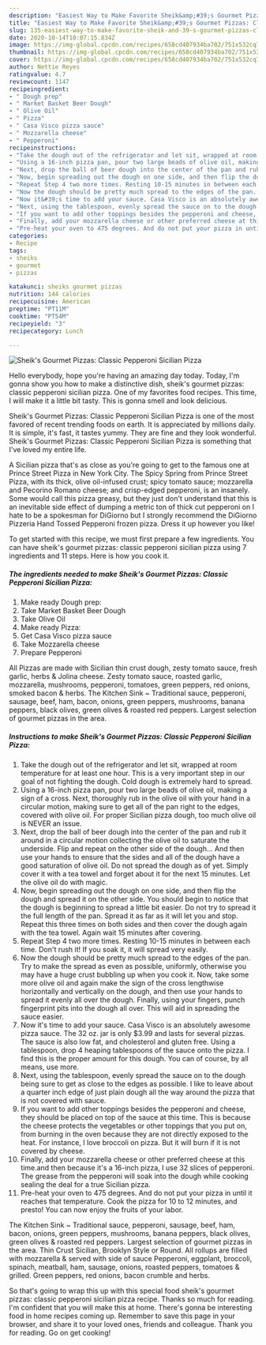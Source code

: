 ```yaml
---
description: "Easiest Way to Make Favorite Sheik&amp;#39;s Gourmet Pizzas: Classic Pepperoni Sicilian Pizza"
title: "Easiest Way to Make Favorite Sheik&amp;#39;s Gourmet Pizzas: Classic Pepperoni Sicilian Pizza"
slug: 135-easiest-way-to-make-favorite-sheik-and-39-s-gourmet-pizzas-classic-pepperoni-sicilian-pizza
date: 2020-10-14T10:07:15.834Z
image: https://img-global.cpcdn.com/recipes/658cd407934ba702/751x532cq70/sheiks-gourmet-pizzas-classic-pepperoni-sicilian-pizza-recipe-main-photo.jpg
thumbnail: https://img-global.cpcdn.com/recipes/658cd407934ba702/751x532cq70/sheiks-gourmet-pizzas-classic-pepperoni-sicilian-pizza-recipe-main-photo.jpg
cover: https://img-global.cpcdn.com/recipes/658cd407934ba702/751x532cq70/sheiks-gourmet-pizzas-classic-pepperoni-sicilian-pizza-recipe-main-photo.jpg
author: Nettie Reyes
ratingvalue: 4.7
reviewcount: 1147
recipeingredient:
- " Dough prep"
- " Market Basket Beer Dough"
- " Olive Oil"
- " Pizza"
- " Casa Visco pizza sauce"
- " Mozzarella cheese"
- " Pepperoni"
recipeinstructions:
- "Take the dough out of the refrigerator and let sit, wrapped at room temperature for at least one hour. This is a very important step in our goal of not fighting the dough. Cold dough is extremely hard to spread."
- "Using a 16-inch pizza pan, pour two large beads of olive oil, making a sign of a cross. Next, thoroughly rub in the olive oil with your hand in a circular motion, making sure to get all of the pan right to the edges, covered with olive oil. For proper Sicilian pizza dough, too much olive oil is NEVER an issue."
- "Next, drop the ball of beer dough into the center of the pan and rub it around in a circular motion collecting the olive oil to saturate the underside. Flip and repeat on the other side of the dough... And then use your hands to ensure that the sides and all of the dough have a good saturation of olive oil. Do not spread the dough as of yet. Simply cover it with a tea towel and forget about it for the next 15 minutes. Let the olive oil do with magic."
- "Now, begin spreading out the dough on one side, and then flip the dough and spread it on the other side. You should begin to notice that the dough is beginning to spread a little bit easier. Do not try to spread it the full length of the pan. Spread it as far as it will let you and stop. Repeat this three times on both sides and then cover the dough again with the tea towel. Again wait 15 minutes after covering."
- "Repeat Step 4 two more times. Resting 10-15 minutes in between each time. Don&#39;t rush it! If you soak it, it will spread very easily."
- "Now the dough should be pretty much spread to the edges of the pan. Try to make the spread as even as possible, uniformly, otherwise you may have a huge crust bubbling up when you cook it. Now, take some more olive oil and again make the sign of the cross lengthwise horizontally and vertically on the dough, and then use your hands to spread it evenly all over the dough. Finally, using your fingers, punch fingerprint pits into the dough all over. This will aid in spreading the sauce easier."
- "Now it&#39;s time to add your sauce. Casa Visco is an absolutely awesome pizza sauce. The 32 oz. jar is only $3.99 and lasts for several pizzas. The sauce is also low fat, and cholesterol and gluten free. Using a tablespoon, drop 4 heaping tablespoons of the sauce onto the pizza. I find this is the proper amount for this dough. You can of course, by all means, use more."
- "Next, using the tablespoon, evenly spread the sauce on to the dough being sure to get as close to the edges as possible. I like to leave about a quarter inch edge of just plain dough all the way around the pizza that is not covered with sauce."
- "If you want to add other toppings besides the pepperoni and cheese, they should be placed on top of the sauce at this time. This is because the cheese protects the vegetables or other toppings that you put on, from burning in the oven because they are not directly exposed to the heat. For instance, I love broccoli on pizza. But it will burn if it is not covered by cheese."
- "Finally, add your mozzarella cheese or other preferred cheese at this time.and then because it&#39;s a 16-inch pizza, I use 32 slices of pepperoni. The grease from the pepperoni will soak into the dough while cooking sealing the deal for a true Sicilian pizza."
- "Pre-heat your oven to 475 degrees. And do not put your pizza in until it reaches that temperature. Cook the pizza for 10 to 12 minutes, and presto! You can now enjoy the fruits of your labor."
categories:
- Recipe
tags:
- sheiks
- gourmet
- pizzas

katakunci: sheiks gourmet pizzas 
nutrition: 144 calories
recipecuisine: American
preptime: "PT11M"
cooktime: "PT54M"
recipeyield: "3"
recipecategory: Lunch

---
```



![Sheik&#39;s Gourmet Pizzas: Classic Pepperoni Sicilian Pizza](https://img-global.cpcdn.com/recipes/658cd407934ba702/751x532cq70/sheiks-gourmet-pizzas-classic-pepperoni-sicilian-pizza-recipe-main-photo.jpg)

Hello everybody, hope you're having an amazing day today. Today, I'm gonna show you how to make a distinctive dish, sheik&#39;s gourmet pizzas: classic pepperoni sicilian pizza. One of my favorites food recipes. This time, I will make it a little bit tasty. This is gonna smell and look delicious.

Sheik&#39;s Gourmet Pizzas: Classic Pepperoni Sicilian Pizza is one of the most favored of recent trending foods on earth. It is appreciated by millions daily. It is simple, it's fast, it tastes yummy. They are fine and they look wonderful. Sheik&#39;s Gourmet Pizzas: Classic Pepperoni Sicilian Pizza is something that I've loved my entire life.

A Sicilian pizza that&#39;s as close as you&#39;re going to get to the famous one at Prince Street Pizza in New York City. The Spicy Spring from Prince Street Pizza, with its thick, olive oil-infused crust; spicy tomato sauce; mozzarella and Pecorino Romano cheese; and crisp-edged pepperoni, is an insanely. Some would call this pizza greasy, but they just don&#39;t understand that this is an inevitable side effect of dumping a metric ton of thick cut pepperoni on I hate to be a spokesman for DiGiorno but I strongly recommend the DiGiorno Pizzeria Hand Tossed Pepperoni frozen pizza. Dress it up however you like!


To get started with this recipe, we must first prepare a few ingredients. You can have sheik&#39;s gourmet pizzas: classic pepperoni sicilian pizza using 7 ingredients and 11 steps. Here is how you cook it.

<!--inarticleads1-->

##### The ingredients needed to make Sheik&#39;s Gourmet Pizzas: Classic Pepperoni Sicilian Pizza:

1. Make ready  Dough prep:
1. Take  Market Basket Beer Dough
1. Take  Olive Oil
1. Make ready  Pizza:
1. Get  Casa Visco pizza sauce
1. Take  Mozzarella cheese
1. Prepare  Pepperoni


All Pizzas are made with Sicilian thin crust dough, zesty tomato sauce, fresh garlic, herbs &amp; Jolina cheese. Zesty tomato sauce, roasted garlic, mozzarella, mushrooms, pepperoni, tomatoes, green peppers, red onions, smoked bacon &amp; herbs. The Kitchen Sink ~ Traditional sauce, pepperoni, sausage, beef, ham, bacon, onions, green peppers, mushrooms, banana peppers, black olives, green olives &amp; roasted red peppers. Largest selection of gourmet pizzas in the area. 

<!--inarticleads2-->

##### Instructions to make Sheik&#39;s Gourmet Pizzas: Classic Pepperoni Sicilian Pizza:

1. Take the dough out of the refrigerator and let sit, wrapped at room temperature for at least one hour. This is a very important step in our goal of not fighting the dough. Cold dough is extremely hard to spread.
1. Using a 16-inch pizza pan, pour two large beads of olive oil, making a sign of a cross. Next, thoroughly rub in the olive oil with your hand in a circular motion, making sure to get all of the pan right to the edges, covered with olive oil. For proper Sicilian pizza dough, too much olive oil is NEVER an issue.
1. Next, drop the ball of beer dough into the center of the pan and rub it around in a circular motion collecting the olive oil to saturate the underside. Flip and repeat on the other side of the dough... And then use your hands to ensure that the sides and all of the dough have a good saturation of olive oil. Do not spread the dough as of yet. Simply cover it with a tea towel and forget about it for the next 15 minutes. Let the olive oil do with magic.
1. Now, begin spreading out the dough on one side, and then flip the dough and spread it on the other side. You should begin to notice that the dough is beginning to spread a little bit easier. Do not try to spread it the full length of the pan. Spread it as far as it will let you and stop. Repeat this three times on both sides and then cover the dough again with the tea towel. Again wait 15 minutes after covering.
1. Repeat Step 4 two more times. Resting 10-15 minutes in between each time. Don&#39;t rush it! If you soak it, it will spread very easily.
1. Now the dough should be pretty much spread to the edges of the pan. Try to make the spread as even as possible, uniformly, otherwise you may have a huge crust bubbling up when you cook it. Now, take some more olive oil and again make the sign of the cross lengthwise horizontally and vertically on the dough, and then use your hands to spread it evenly all over the dough. Finally, using your fingers, punch fingerprint pits into the dough all over. This will aid in spreading the sauce easier.
1. Now it&#39;s time to add your sauce. Casa Visco is an absolutely awesome pizza sauce. The 32 oz. jar is only $3.99 and lasts for several pizzas. The sauce is also low fat, and cholesterol and gluten free. Using a tablespoon, drop 4 heaping tablespoons of the sauce onto the pizza. I find this is the proper amount for this dough. You can of course, by all means, use more.
1. Next, using the tablespoon, evenly spread the sauce on to the dough being sure to get as close to the edges as possible. I like to leave about a quarter inch edge of just plain dough all the way around the pizza that is not covered with sauce.
1. If you want to add other toppings besides the pepperoni and cheese, they should be placed on top of the sauce at this time. This is because the cheese protects the vegetables or other toppings that you put on, from burning in the oven because they are not directly exposed to the heat. For instance, I love broccoli on pizza. But it will burn if it is not covered by cheese.
1. Finally, add your mozzarella cheese or other preferred cheese at this time.and then because it&#39;s a 16-inch pizza, I use 32 slices of pepperoni. The grease from the pepperoni will soak into the dough while cooking sealing the deal for a true Sicilian pizza.
1. Pre-heat your oven to 475 degrees. And do not put your pizza in until it reaches that temperature. Cook the pizza for 10 to 12 minutes, and presto! You can now enjoy the fruits of your labor.


The Kitchen Sink ~ Traditional sauce, pepperoni, sausage, beef, ham, bacon, onions, green peppers, mushrooms, banana peppers, black olives, green olives &amp; roasted red peppers. Largest selection of gourmet pizzas in the area. Thin Crust Sicilian, Brooklyn Style or Round. All rollups are filled with mozzarella &amp; served with side of sauce Pepperoni, eggplant, broccoli, spinach, meatball, ham, sausage, onions, roasted peppers, tomatoes &amp; grilled. Green peppers, red onions, bacon crumble and herbs. 

So that's going to wrap this up with this special food sheik&#39;s gourmet pizzas: classic pepperoni sicilian pizza recipe. Thanks so much for reading. I'm confident that you will make this at home. There's gonna be interesting food in home recipes coming up. Remember to save this page in your browser, and share it to your loved ones, friends and colleague. Thank you for reading. Go on get cooking!

